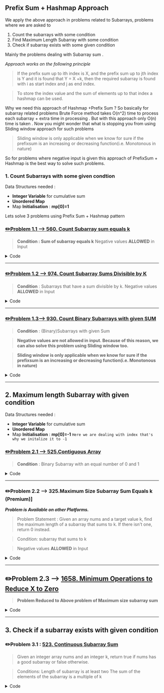 ##  Prefix Sum + Hashmap Approach

We apply the above approach in problems related to Subarrays, problems where we are asked to 
1. Count the subarrays  with some condition
2. Find Maximum Length Subarray  with some condition
3. Check if subarray exists with some given condition 

Mainly the problems dealing with Subarray sum .

*Approach works on the following principle* 
>If the prefix sum up to ith index is X, and the
 prefix sum up to jth index is Y and
 it is found that Y = X +k, then the required subarray is found with i as start index and j as end index. 

>To store the index value and the sum of elements up to that index a hashmap can be used.

Why we need this approach of Hashmap +Prefix Sum ? 
So basically for subarray related problems Brute Force method takes O(n^2)  time to process each subarray + extra time in processing . 
But with this approach only O(n) time is taken  . 
Now you might wonder that what is stopping you from using Sliding window approach for such problems 
>Sliding window is only applicable when we know for sure if the prefixsum is an increasing or decreasing function(i.e. Monotonous in nature)

So for problems where negative input is given this approach of PrefixSum + Hashmap is the best way to solve such problems.


### 1. Count Subarrays  with some given condtion 

Data Structures needed : 
* 	**Integer Variable** for cumulative sum
* 	**Unordered Map** 
*  Map **Initialisation** : **mp[0]=1**


Lets solve 3 problems using Prefix Sum + Hashmap pattern 

### [✏️Problem 1.1 --> 560. Count Subarray sum equals k ](https://leetcode.com/problems/subarray-sum-equals-k/)  
>**Condition : Sum of subarray equals k** 
>Negative values **ALLOWED** in Input 
<details><summary>Code </summary>

```
/*Given an array of integers arr and an integer k,
return the total number of subarrays whose sum equals to k.*/
class Solution {
public:
    int subarraySum(vector<int>& arr, int k) {
        int count = 0;
        int sum = 0;
        unordered_map<int, int> mp;
        mp.insert({0, 1});
        for (int it : arr) {
            sum += it;
            count += mp[sum - k];
            mp[sum]++; 
        }
        return count;
    }
};
```
</details>

****
### [✏️Problem 1.2 --> 974. Count Subarray Sums Divisible by K](https://leetcode.com/problems/subarray-sums-divisible-by-k/)
>**Condition** :   Subarrays that have a sum divisible by k.
>Negative values **ALLOWED** in Input
<details><summary> Code</summary>

```
class Solution {
public:
    int subarraysDivByK(vector<int>& nums, int k) {
        int n = nums.size();
        int count = 0;
        int sum = 0;
        unordered_map<int, int> mp;
        mp[0] = 1;
        for (int i : nums) {
            sum = (sum + i) % k;
            if (sum < 0)
                sum = sum + k; // ADD k if sum negative to make it positive
            count += mp[sum];
            mp[sum]++;
        }
        return count;
    }
};
```
</details>

****
### [✏️Problem 1.3--> 930. Count Binary Subarrays with given SUM](https://leetcode.com/problems/binary-subarrays-with-sum/)
>**Condition** :   (Binary)Subarrays with given Sum

>**Negative values are not allowed in input. Because of this reason, we can also solve this problem using Sliding window too.**

>**Sliding window is only applicable when we know for sure if the prefixsum is an increasing or decreasing function(i.e. Monotonous in nature)**
<details><summary>Code</summary>

```
/*Given a binary array nums and an integer goal, 
return the number of non-empty subarrays with a sum goal.*/
class Solution {
public:
    int numSubarraysWithSum(vector<int>& nums, int goal) {
        int count = 0;
        int sum = 0;
        unordered_map<int, int> mp;
        mp.insert({0, 1});
        for (int it : nums) {
            sum += it; 
            count += mp[sum - goal];
            mp[sum]++; 
        }
        return count;
    }
};
```
</details>

****

## 2. Maximum length Subarray with given condition

Data Structures needed : 
*   **Integer Variable** for cumulative sum
*   **Unordered Map** 
*  Map **Initialisation** : **mp[0]=-1** `Here we are dealing with index that's why we initalize it to -1`

### [✏️Problem 2.1 --> 525.Contiguous Array](https://leetcode.com/problems/contiguous-array/)
>**Condition** :   Binary Subarray with an equal number of 0 and 1
<details><summary>Code</summary>

```
/*Given a binary array nums, return the maximum length
of a subarray with an equal number of 0 and 1*/
class Solution {
public:
    int findMaxLength(vector<int>& nums) {
        int ans=0;
        unordered_map<int,int>mp;
        mp[0]=-1;
        int one=0,zero=0;
        for(int i=0;i<nums.size();i++){
            if(nums[i]==0)zero++;
            else one++;
            int diff=zero-one;
            if(mp.count(diff))
                ans=max(ans,i-mp[diff]);
            else
                mp[diff]=i;
        } 
        return ans;
    }
};
```
</details>

****

### ✏️Problem 2.2 --> 325.Maximum Size Subarray Sum Equals k (Premium)]
***Problem is Available on other Platforms.***

>Problem Statement : Given an array nums and a target value k, find the maximum length of a subarray that sums to k. If there isn't one, return 0 instead.

>Condition: subarray that sums to k 

>Negative values **ALLOWED** in Input
<details><summary>Code</summary>

```
//arguments of this code might differ
//from  leetcode version of this problem but
//the idea reamins same
int lenOfLongSubarr(int A[],  int N, int K)  { 
        int pre_sum = 0; //prefix sum
        int res = 0;
        unordered_map<int, int> mp; {pref sum , index}
        mp[0] = -1; 
        for(int i = 0; i < N; i++) {
            pre_sum += A[i];
            if(mp.find(pre_sum - K) != mp.end()) // pre_sum - K found in hash
                res = max(res, i - mp[pre_sum - K]);
            if(mp.find(pre_sum) == mp.end()) // Check if prefix_sum exists in hash
                mp[pre_sum] = i;
        }
        return res;
    } 

};
```
</details>

****
## ✏️Problem 2.3 --> [**1658. Minimum Operations to Reduce X to Zero**](https://leetcode.com/problems/minimum-operations-to-reduce-x-to-zero/)

>**Problem Reduced to Above problem of Maximum size subarray sum**

<details><summary>Code</summary>

```
/*given an integer array nums and an integer x.
In one operation, you can either remove the leftmost
or the rightmost element from the array nums
and subtract its value from x
Return the minimum number of operations
to reduce x to exactly 0 if it is possible, otherwise, return -1.*/
class Solution {
public:
    int minOperations(vector<int>& nums, int x) {//start 
        int n = nums.size();
        int total = accumulate(nums.begin(), nums.end(), 0);
        int rem = total - x;
        if (rem == 0)
            return nums.size();

        int length = maxSubArrayLen(rem, nums);

        if (length == 0)
            return -1;
        return n - length;
    }

    int maxSubArrayLen(int k, vector<int>& A) {//Code for Maximum size subarray given sum
        int sum = 0;
        int res = 0;
        unordered_map<int, int> mp; 
        mp[0] = -1;

        for (int i = 0; i < A.size(); i++) {
            sum += A[i];
            if (mp.find(sum - k) != mp.end())
                res = max(res, i - mp[sum - k]);

            if (mp.find(sum) == mp.end())
                mp[sum] = i;
        }
        return res;
    }
};
```

</details>

****


## 3. Check if a subarray exists with given condition 

### ✏️Problem 3.1 : [523. Continuous Subarray Sum](https://leetcode.com/problems/continuous-subarray-sum/)
> Given an integer array nums and an integer k, return true if nums has a good subarray or false otherwise.

>Conditions: Length of subarray is at least two 
The sum of the elements of the subarray is a multiple of k

<details><summary>Code</summary>

```
class Solution {
public:
    bool checkSubarraySum(vector<int>& nums, int k) {
        unordered_map<int,int>mp;
        mp[0]=-1;
        //sum of the elements of the subarray is a multiple of k
        int sum=0;
        for(int i=0;i<nums.size();i++){
            sum+=nums[i];
            if(mp.find(sum%k)!=mp.end()){
                if(i-mp[sum%k]>=2)
                    return true;
            }
            else
                mp[sum%k]=i;
        }
        return false;

    }
};
```
</details>
